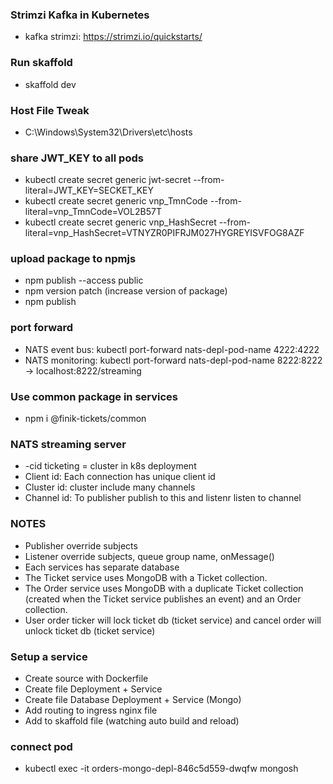 ### Strimzi Kafka in Kubernetes

- kafka strimzi: https://strimzi.io/quickstarts/

### Run skaffold

- skaffold dev

### Host File Tweak

- C:\Windows\System32\Drivers\etc\hosts

### share JWT_KEY to all pods

- kubectl create secret generic jwt-secret --from-literal=JWT_KEY=SECKET_KEY
- kubectl create secret generic vnp_TmnCode --from-literal=vnp_TmnCode=VOL2B57T
- kubectl create secret generic vnp_HashSecret --from-literal=vnp_HashSecret=VTNYZR0PIFRJM027HYGREYISVFOG8AZF

### upload package to npmjs

- npm publish --access public
- npm version patch (increase version of package)
- npm publish

### port forward

- NATS event bus: kubectl port-forward nats-depl-pod-name 4222:4222
- NATS monitoring: kubectl port-forward nats-depl-pod-name 8222:8222 -> localhost:8222/streaming

### Use common package in services

- npm i @finik-tickets/common

### NATS streaming server

- -cid ticketing = cluster in k8s deployment
- Client id: Each connection has unique client id
- Cluster id: cluster include many channels
- Channel id: To publisher publish to this and listenr listen to channel

### NOTES

- Publisher override subjects
- Listener override subjects, queue group name, onMessage()
- Each services has separate database
- The Ticket service uses MongoDB with a Ticket collection.
- The Order service uses MongoDB with a duplicate Ticket collection (created when the Ticket service publishes an event) and an Order collection.
- User order ticker will lock ticket db (ticket service) and cancel order will unlock ticket db (ticket service)

### Setup a service

- Create source with Dockerfile
- Create file Deployment + Service
- Create file Database Deployment + Service (Mongo)
- Add routing to ingress nginx file
- Add to skaffold file (watching auto build and reload)

### connect pod

- kubectl exec -it orders-mongo-depl-846c5d559-dwqfw mongosh
